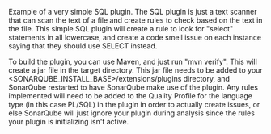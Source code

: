 Example of a very simple SQL plugin.  The SQL plugin is just a text scanner that can scan the text 
of a file and create rules to check based on the text in the file.  This simple SQL plugin will
create a rule to look for "select" statements in all lowercase, and create a code smell issue
on each instance saying that they should use SELECT instead.

To build the plugin, you can use Maven, and just run "mvn verify".  This will create a jar file 
in the target directory.  This jar file needs to be added to your
<SONARQUBE_INSTALL_BASE>/extensions/plugins directory, and SonarQube restarted to have 
SonarQube make use of the plugin.  Any rules implemented will need to be added to the
Quality Profile for the language type (in this case PL/SQL) in the plugin in order
to actually create issues, or else SonarQube will just ignore your plugin during
analysis since the rules your plugin is initializing isn't active.
